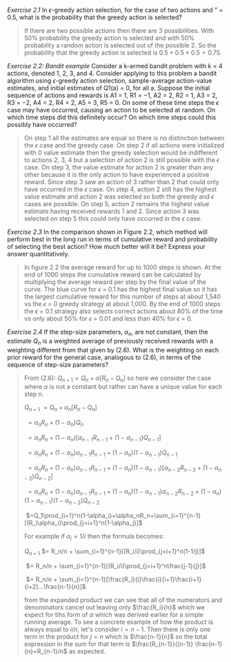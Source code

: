 *Exercise 2.1* In $\epsilon$-greedy action selection, for the case of two actions and " = 0.5, what is
the probability that the greedy action is selected?

> If there are two possible actions then there are 3 possibilities.  With 50% probability the greedy action is selected and with 50% probability a random action is selected out of the possible 2.  So the probability that the greedy action is selected is $0.5 + 0.5 \times 0.5 = 0.75$.

*Exercise 2.2:* *Bandit example* Consider a k-armed bandit problem with k = 4 actions,
denoted 1, 2, 3, and 4. Consider applying to this problem a bandit algorithm using
$\epsilon$-greedy action selection, sample-average action-value estimates, and initial estimates
of Q1(a) = 0, for all a. Suppose the initial sequence of actions and rewards is A1 = 1,
R1 = −1, A2 = 2, R2 = 1, A3 = 2, R3 = −2, A4 = 2, R4 = 2, A5 = 3, R5 = 0. On some
of these time steps the $\epsilon$ case may have occurred, causing an action to be selected at
random. On which time steps did this definitely occur? On which time steps could this
possibly have occurred?

> On step 1 all the estimates are equal so there is no distinction between the $\epsilon$ case and the greedy case.  On step 2 if all actions were initialized with 0 value estimate then the greedy selection would be indifferent to actions 2, 3, 4 but a selection of action 2 is still possible with the $\epsilon$ case.  On step 3, the value estimate for action 2 is greater than any other because it is the only action to have experienced a positive reward.  Since step 3 saw an action of 3 rather than 2 that could only have occurred in the $\epsilon$ case.  On step 4, action 2 still has the highest value estimate and action 2 was selected so both the greedy and $\epsilon$ cases are possible.  On step 5, action 2 remains the highest value estimate having received rewards 1 and 2.  Since action 3 was selected on step 5 this could only have occurred in the $\epsilon$ case.

*Exercise 2.3* In the comparison shown in Figure 2.2, which method will perform best in
the long run in terms of cumulative reward and probability of selecting the best action?
How much better will it be? Express your answer quantitatively.

> In figure 2.2 the average reward for up to 1000 steps is shown.  At the end of 1000 steps the cumulative reward can be calculated by multiplying the average reward per step by the final value of the curve.  The blue curve for $\epsilon$ = 0.1 has the highest final value so it has the largest cumulative reward for this number of steps at about 1,540 vs the $\epsilon$ = 0 greedy strategy at about 1,000.  By the end of 1000 steps the $\epsilon$ = 0.1 strategy also selects correct actions about 80% of the time vs only about 50% for $\epsilon$ = 0.01 and less than 40% for $\epsilon$ = 0.

*Exercise 2.4* If the step-size parameters, $\alpha_n$, are not constant, then the estimate $Q_n$ is
a weighted average of previously received rewards with a weighting different from that
given by (2.6). What is the weighting on each prior reward for the general case, analogous
to (2.6), in terms of the sequence of step-size parameters?

> From (2.6):  $Q_{n+1} = Q_n + \alpha[R_n - Q_n]$ so here we consider the case where $\alpha$ is not a constant but rather can have a unique value for each step n.
>
> $Q_{n+1}$   $=Q_n + \alpha_n[R_n - Q_n]$
>
> ​			$=\alpha_nR_n+(1-\alpha_n)Q_n$
>
> ​			$=\alpha_nR_n+(1-\alpha_n)[\alpha_{n-1}R_{n-1}+(1-\alpha_{n-1})Q_{n-1}]$
>
> ​			$=\alpha_nR_n+(1-\alpha_n)\alpha_{n-1}R_{n-1}+(1-\alpha_n)(1-\alpha_{n-1})Q_{n-1}$
>
> ​			$=\alpha_nR_n+(1-\alpha_n)\alpha_{n-1}R_{n-1}+(1-\alpha_n)(1-\alpha_{n-1})[\alpha_{n-2}R_{n-2}+(1-\alpha_{n-2})Q_{n-2}]$
>
> ​			$=\alpha_nR_n+(1-\alpha_n)\alpha_{n-1}R_{n-1}+(1-\alpha_n)(1-\alpha_{n-1})\alpha_{n-2}R_{n-2}+(1-\alpha_n)(1-\alpha_{n-1})(1-\alpha_{n-2})Q_{n-2}$
>
> ​			$=Q_1\prod_{i=1}^n(1-\alpha_i)+\alpha_nR_n+\sum_{i=1}^{n-1}[(R_i\alpha_i)\prod_{j=i+1}^n(1-\alpha_j)]$
>
> For example if $\alpha_i=1/i$ then the formula becomes:
>
> $Q_{n+1}$ 	$= R_n/n + \sum_{i=1}^{n-1}[(R_i/i)\prod_{j=i+1}^n(1-1/j)]$
>
> ​			$= R_n/n + \sum_{i=1}^{n-1}[(R_i/i)\prod_{j=i+1}^n\frac{j-1}{j}]$
>
> ​			$= R_n/n + \sum_{i=1}^{n-1}[\frac{R_i}{i}\frac{i}{i+1}\frac{i+1}{i+2}...\frac{n-1}{n}]$
>
> from the expanded product we can see that all of the numerators and denominators cancel out leaving only $\frac{R_i}{n}$ which we expect for tihs form of $\alpha$ which was derived earlier for a simple running average.  To see a concrete example of how the product is  always equal to $i/n$, let's consider $i=n-1$.  Then there is only one term in the product for $j=n$ which is $\frac{n-1}{n}$ so the total expression in the sum for that term is $\frac{R_{n-1}}{(n-1)} \frac{n-1}{n}=R_{n-1}/n$ as expected.  

